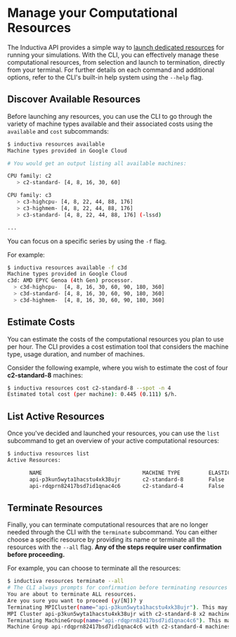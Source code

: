 # Manage your Computational Resources

The Inductiva API provides a simple way to [launch dedicated resources](../how_to/manage_computational_resources.md) 
for running your simulations. With the CLI, you can effectively manage these 
computational resources, from selection and launch to termination, directly from 
your terminal. For further details on each command and additional options, refer 
to the CLI's built-in help system using the `--help` flag.

## Discover Available Resources

Before launching any resources, you can use the CLI to go through the variety 
of machine types available and their associated costs using the `available` and 
`cost` subcommands:

```bash
$ inductiva resources available
Machine types provided in Google Cloud

# You would get an output listing all available machines:

CPU family: c2
   > c2-standard- [4, 8, 16, 30, 60]                       

CPU family: c3
   > c3-highcpu- [4, 8, 22, 44, 88, 176] 
   > c3-highmem- [4, 8, 22, 44, 88, 176] 
   > c3-standard- [4, 8, 22, 44, 88, 176] (-lssd)                   

...

```

You can focus on a specific series by using the `-f` flag. 

For example:

```bash
$ inductiva resources available -f c3d
Machine types provided in Google Cloud
c3d: AMD EPYC Genoa (4th Gen) processor.
  > c3d-highcpu-  [4, 8, 16, 30, 60, 90, 180, 360]
  > c3d-standard- [4, 8, 16, 30, 60, 90, 180, 360]
  > c3d-highmem-  [4, 8, 16, 30, 60, 90, 180, 360]
```
## Estimate Costs

You can estimate the costs of the computational resources you plan to use per hour. 
The CLI provides a cost estimation tool that considers the machine type, usage duration, 
and number of machines.

Consider the following example, where you wish to estimate the cost of four **c2-standard-8** machines:

```bash
$ inductiva resources cost c2-standard-8 --spot -n 4
Estimated total cost (per machine): 0.445 (0.111) $/h.
```

## List Active Resources

Once you've decided and launched your resources, you can use the `list` subcommand 
to get an overview of your active computational resources:

```bash
$ inductiva resources list
Active Resources:

       NAME                                MACHINE TYPE         ELASTIC         TYPE           # MACHINES         DATA SIZE IN GB         SPOT         STARTED AT (UTC)
       api-p3kun5wyta1hacstu4xk38ujr       c2-standard-8        False           mpi            2                  10                      False        08 Feb, 12:59:10
       api-rdqprn82417bsd7id1qnac4c6       c2-standard-4        False           standard       16                 10                      False        08 Feb, 12:58:28
```

## Terminate Resources

Finally, you can terminate computational resources that are no longer needed through 
the CLI with the `terminate` subcommand. You can either choose a specific resource 
by providing its name or terminate all the resources with the `--all` flag. 
**Any of the steps require user confirmation before proceeding.** 

For example, you can choose to terminate all the resources:

```bash
$ inductiva resources terminate --all
# The CLI always prompts for confirmation before terminating resources
You are about to terminate ALL resources.
Are you sure you want to proceed (y/[N])? y
Terminating MPICluster(name="api-p3kun5wyta1hacstu4xk38ujr"). This may take a few minutes.
MPI Cluster api-p3kun5wyta1hacstu4xk38ujr with c2-standard-8 x2 machines successfully terminated in 0:01:10.
Terminating MachineGroup(name="api-rdqprn82417bsd7id1qnac4c6"). This may take a few minutes.
Machine Group api-rdqprn82417bsd7id1qnac4c6 with c2-standard-4 machines successfully terminated in 0:01:18.
```